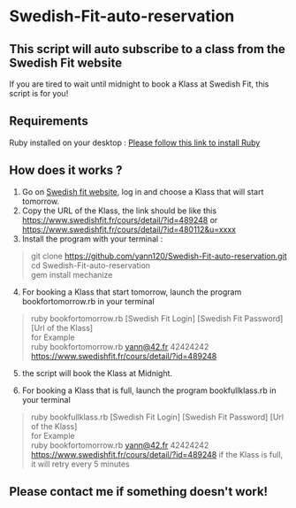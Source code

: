 # Swedish-Fit-auto-reservation
## This script will auto subscribe to a class from the Swedish Fit website

If you are tired to wait until midnight to book a Klass at Swedish Fit, this script is for you!

## Requirements
Ruby installed on your desktop : [Please follow this link to install Ruby](https://www.phusionpassenger.com/library/walkthroughs/deploy/ruby/ownserver/nginx/oss/install_language_runtime.html)
## How does it works ?
1. Go on [Swedish fit website](https://www.swedishfit.fr/), log in and choose a Klass that will start tomorrow.
2. Copy the URL of the Klass, the link should be like this https://www.swedishfit.fr/cours/detail/?id=489248 or https://www.swedishfit.fr/cours/detail/?id=480112&u=xxxx
3. Install the program with your terminal :
> git clone https://github.com/yann120/Swedish-Fit-auto-reservation.git \
> cd Swedish-Fit-auto-reservation \
> gem install mechanize
4. For booking a Klass that start tomorrow, launch the program bookfortomorrow.rb in your terminal
> ruby bookfortomorrow.rb [Swedish Fit Login] [Swedish Fit Password] [Url of the Klass]  \
for Example \
> ruby bookfortomorrow.rb yann@42.fr 42424242 https://www.swedishfit.fr/cours/detail/?id=489248 
5. the script will book the Klass at Midnight.

4. For booking a Klass that is full, launch the program bookfullklass.rb in your terminal 
> ruby bookfullklass.rb [Swedish Fit Login] [Swedish Fit Password] [Url of the Klass]  \
for Example \
> ruby bookfortomorrow.rb yann@42.fr 42424242 https://www.swedishfit.fr/cours/detail/?id=489248 
if the Klass is full, it will retry every 5 minutes
## Please contact me if something doesn't work!
